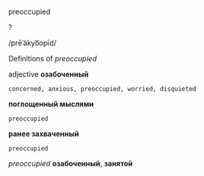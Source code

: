 preoccupied

?

/prēˈäkyo͞opīd/

Definitions of _preoccupied_

adjective
**озабоченный**

    concerned, anxious, preoccupied, worried, disquieted
**поглощенный мыслями**

    preoccupied
**ранее захваченный**

    preoccupied

_preoccupied_
**озабоченный**, **занятой**
